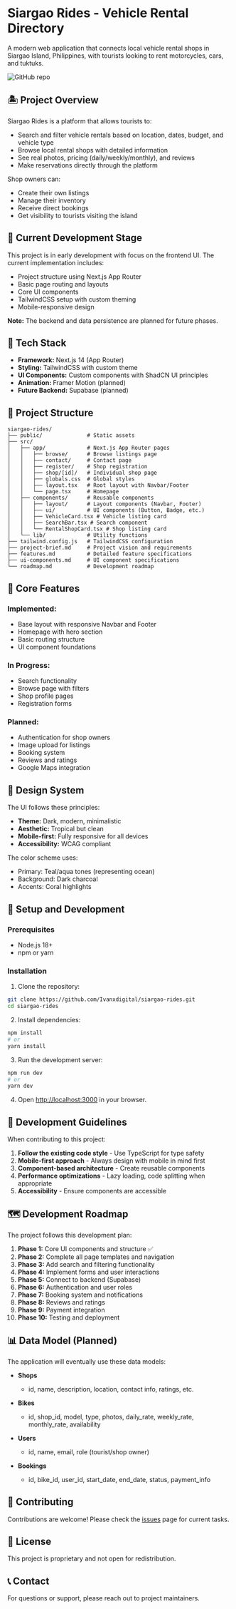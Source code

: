 # Siargao Rides - Vehicle Rental Directory

A modern web application that connects local vehicle rental shops in Siargao Island, Philippines, with tourists looking to rent motorcycles, cars, and tuktuks.

![GitHub repo](https://github.com/Ivanxdigital/siargao-rides)

## 🏝️ Project Overview

Siargao Rides is a platform that allows tourists to:
- Search and filter vehicle rentals based on location, dates, budget, and vehicle type
- Browse local rental shops with detailed information
- See real photos, pricing (daily/weekly/monthly), and reviews
- Make reservations directly through the platform

Shop owners can:
- Create their own listings
- Manage their inventory
- Receive direct bookings
- Get visibility to tourists visiting the island

## 🚀 Current Development Stage

This project is in early development with focus on the frontend UI. The current implementation includes:

- Project structure using Next.js App Router
- Basic page routing and layouts
- Core UI components
- TailwindCSS setup with custom theming
- Mobile-responsive design

**Note:** The backend and data persistence are planned for future phases.

## 🧰 Tech Stack

- **Framework:** Next.js 14 (App Router)
- **Styling:** TailwindCSS with custom theme
- **UI Components:** Custom components with ShadCN UI principles
- **Animation:** Framer Motion (planned)
- **Future Backend:** Supabase (planned)

## 📁 Project Structure

```
siargao-rides/
├── public/              # Static assets
├── src/
│   ├── app/             # Next.js App Router pages
│   │   ├── browse/      # Browse listings page
│   │   ├── contact/     # Contact page
│   │   ├── register/    # Shop registration
│   │   ├── shop/[id]/   # Individual shop page
│   │   ├── globals.css  # Global styles
│   │   ├── layout.tsx   # Root layout with Navbar/Footer
│   │   └── page.tsx     # Homepage
│   ├── components/      # Reusable components
│   │   ├── layout/      # Layout components (Navbar, Footer)
│   │   ├── ui/          # UI components (Button, Badge, etc.)
│   │   ├── VehicleCard.tsx # Vehicle listing card
│   │   ├── SearchBar.tsx # Search component
│   │   └── RentalShopCard.tsx # Shop listing card
│   └── lib/             # Utility functions
├── tailwind.config.js   # TailwindCSS configuration
├── project-brief.md     # Project vision and requirements
├── features.md          # Detailed feature specifications
├── ui-components.md     # UI component specifications
└── roadmap.md           # Development roadmap
```

## 🎯 Core Features

### Implemented:
- Base layout with responsive Navbar and Footer
- Homepage with hero section
- Basic routing structure
- UI component foundations

### In Progress:
- Search functionality
- Browse page with filters
- Shop profile pages
- Registration forms

### Planned:
- Authentication for shop owners
- Image upload for listings
- Booking system
- Reviews and ratings
- Google Maps integration

## 🎨 Design System

The UI follows these principles:
- **Theme:** Dark, modern, minimalistic
- **Aesthetic:** Tropical but clean
- **Mobile-first:** Fully responsive for all devices
- **Accessibility:** WCAG compliant

The color scheme uses:
- Primary: Teal/aqua tones (representing ocean)
- Background: Dark charcoal
- Accents: Coral highlights

## 🔧 Setup and Development

### Prerequisites
- Node.js 18+
- npm or yarn

### Installation

1. Clone the repository:
```bash
git clone https://github.com/Ivanxdigital/siargao-rides.git
cd siargao-rides
```

2. Install dependencies:
```bash
npm install
# or
yarn install
```

3. Run the development server:
```bash
npm run dev
# or
yarn dev
```

4. Open [http://localhost:3000](http://localhost:3000) in your browser.

## 📝 Development Guidelines

When contributing to this project:

1. **Follow the existing code style** - Use TypeScript for type safety
2. **Mobile-first approach** - Always design with mobile in mind first
3. **Component-based architecture** - Create reusable components
4. **Performance optimizations** - Lazy loading, code splitting when appropriate
5. **Accessibility** - Ensure components are accessible

## 🗺️ Development Roadmap

The project follows this development plan:

1. **Phase 1:** Core UI components and structure ✅
2. **Phase 2:** Complete all page templates and navigation
3. **Phase 3:** Add search and filtering functionality
4. **Phase 4:** Implement forms and user interactions
5. **Phase 5:** Connect to backend (Supabase)
6. **Phase 6:** Authentication and user roles
7. **Phase 7:** Booking system and notifications
8. **Phase 8:** Reviews and ratings
9. **Phase 9:** Payment integration
10. **Phase 10:** Testing and deployment

## 📊 Data Model (Planned)

The application will eventually use these data models:

- **Shops**
  - id, name, description, location, contact info, ratings, etc.
  
- **Bikes**
  - id, shop_id, model, type, photos, daily_rate, weekly_rate, monthly_rate, availability
  
- **Users**
  - id, name, email, role (tourist/shop owner)
  
- **Bookings**
  - id, bike_id, user_id, start_date, end_date, status, payment_info

## 🤝 Contributing

Contributions are welcome! Please check the [issues](https://github.com/Ivanxdigital/siargao-rides/issues) page for current tasks.

## 📄 License

This project is proprietary and not open for redistribution.

## 📞 Contact

For questions or support, please reach out to project maintainers.

